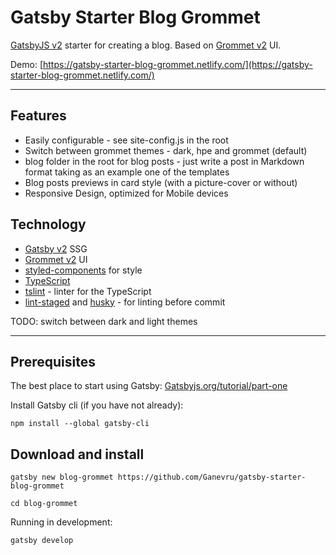 # Gatsby Starter Blog Grommet

[GatsbyJS v2](https://www.gatsbyjs.org/) starter for creating a blog. Based on [Grommet v2](https://v2.grommet.io/) UI.

Demo: [https://gatsby-starter-blog-grommet.netlify.com/](https://gatsby-starter-blog-grommet.netlify.com/)

---

## Features

- Easily configurable - see site-config.js in the root
- Switch between grommet themes - dark, hpe and grommet (default)
- blog folder in the root for blog posts - just write a post in Markdown format taking as an example one of the templates
- Blog posts previews in card style (with a picture-cover or without)
- Responsive Design, optimized for Mobile devices

## Technology

- [Gatsby v2](https://www.gatsbyjs.org/) SSG
- [Grommet v2](https://v2.grommet.io/) UI
- [styled-components](https://www.styled-components.com) for style
- [TypeScript](https://typescriptlang.org)
- [tslint](https://palantir.github.io/tslint/) - linter for the TypeScript
- [lint-staged](https://github.com/okonet/lint-staged) and [husky](https://github.com/typicode/husky) - for linting before commit

TODO:
switch between dark and light themes

---

## Prerequisites

The best place to start using Gatsby: [Gatsbyjs.org/tutorial/part-one](https://www.gatsbyjs.org/tutorial/part-one)

Install Gatsby cli (if you have not already):

```text
npm install --global gatsby-cli
```

## Download and install

```text
gatsby new blog-grommet https://github.com/Ganevru/gatsby-starter-blog-grommet
```

```text
cd blog-grommet
```

Running in development:

```text
gatsby develop
```
